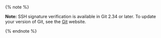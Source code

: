 
{% note %}

**Note:** SSH signature verification is available in Git 2.34 or later. To update your version of Git, see the [Git](https://git-scm.com/downloads) website.

{% endnote %}

